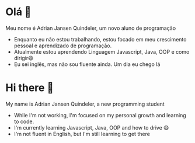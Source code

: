 # Olá 👋
Meu nome é Adrian Jansen Quindeler, um novo aluno de programação
* Enquanto eu não estou trabalhando, estou focado em meu crescimento pessoal e aprendizado de programação.
* Atualmente estou aprendendo Linguagem Javascript, Java, OOP e como dirigir😄
* Eu sei inglês, mas não sou fluente ainda. Um dia eu chego lá

# Hi there 👋
My name is Adrian Jansen Quindeler, a new programming student
* While I'm not working, I'm focused on my personal growth and learning to code.
* I'm currently learning Javascript, Java, OOP and how to drive 😄
* I'm not fluent in English, but I'm still learning to get there

<!--
**Adrian-JQuindeler/Adrian-JQuindeler** is a ✨ _special_ ✨ repository because its `README.md` (this file) appears on your GitHub profile.

Here are some ideas to get you started:


- 👯 I’m looking to collaborate on ...
- 🤔 I’m looking for help with ...
- 💬 Ask me about ...
- 📫 How to reach me: ...
- 😄 Pronouns: ...
- ⚡ Fun fact: ...
-->
